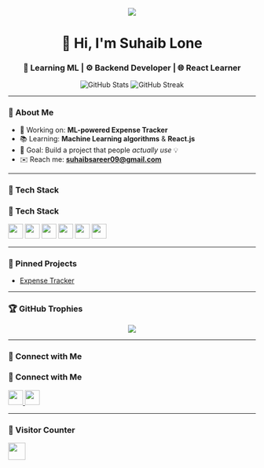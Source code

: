 <!-- Typing Animation -->
<p align="center">
  <img src="https://readme-typing-svg.herokuapp.com?font=Fira+Code&duration=3000&pause=1000&color=61DAFB&center=true&vCenter=true&width=435&lines=Hey+there!+I'm+Suhaib+Lone;ML+Enthusiast+%7C+React+Learner;I+love+building+real-world+projects" />
</p>

<!-- Profile Title -->
<h1 align="center">👋 Hi, I'm Suhaib Lone</h1>
<h3 align="center">🧠 Learning ML | ⚙️ Backend Developer | 🌐 React Learner</h3>

<!-- GitHub Stats -->
<p align="center">
  <img src="https://github-readme-stats.vercel.app/api?username=suhaib-lone&show_icons=true&theme=tokyonight" alt="GitHub Stats" />
  <img src="https://github-readme-streak-stats.herokuapp.com?user=suhaib-lone&theme=tokyonight" alt="GitHub Streak" />
</p>

---

### 🚀 About Me

- 🔭 Working on: **ML-powered Expense Tracker**
- 📚 Learning: **Machine Learning algorithms** & **React.js**
- 🧠 Goal: Build a project that people *actually use* 💡
- ✉️ Reach me: **suhaibsareer09@gmail.com**

---

### 💼 Tech Stack

<h3>💼 Tech Stack</h3>
<p align="left">
  <img src="https://img.shields.io/badge/-Python-05122A?style=flat&logo=python" height="30"/>
  <img src="https://img.shields.io/badge/-FastAPI-05122A?style=flat&logo=fastapi" height="30"/>
  <img src="https://img.shields.io/badge/-MongoDB-05122A?style=flat&logo=mongodb" height="30"/>
  <img src="https://img.shields.io/badge/-React-05122A?style=flat&logo=react" height="30"/>
  <img src="https://img.shields.io/badge/-JavaScript-05122A?style=flat&logo=javascript" height="30"/>
  <img src="https://img.shields.io/badge/-Git-05122A?style=flat&logo=git" height="30"/>
</p>


---

### 📌 Pinned Projects

- [Expense Tracker](https://github.com/suhaib-lone/expense-tracker)

---

### 🏆 GitHub Trophies

<p align="center">
  <img src="https://github-profile-trophy.vercel.app/?username=suhaib-lone&theme=onedark&margin-w=10&margin-h=15" />
</p>

---

### 🤝 Connect with Me

<h3>🤝 Connect with Me</h3>
<p align="left">
  <a href="https://linkedin.com/in/suhaibsareer">
    <img src="https://img.shields.io/badge/-LinkedIn-blue?logo=linkedin&style=flat-square" height="30"/>
  </a>
  <a href="mailto:suhaibsareer09@gmail.com">
    <img src="https://img.shields.io/badge/-Gmail-red?logo=gmail&style=flat-square" height="30"/>
  </a>
</p>


---


<h3>👀 Visitor Counter</h3>
<p align="left">
  <img src="https://visitor-badge.laobi.icu/badge?page_id=suhaib-lone.suhaib-lone" height="35"/>
</p>
